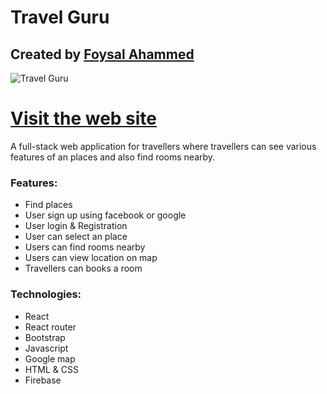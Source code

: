 # Travel Guru
## Created by [Foysal Ahammed](https://foysal-ahammed.web.app/) 
![Travel Guru](https://i.ibb.co/HrN8Gtv/travel-guru.jpg)



# [Visit the web site](https://travel-guru-a8924.web.app/)

A full-stack web  application  for travellers where travellers can  see various features of an places and also find rooms nearby.

### Features: 
- Find places
- User sign up using facebook or google 
- User login & Registration 
- User can select an place
- Users can find rooms nearby 
- Users can view location on map 
- Travellers can books a room 


### Technologies:
- React
- React router
- Bootstrap
- Javascript 
- Google map 
- HTML & CSS
- Firebase

